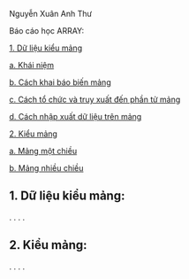 Nguyễn Xuân Anh Thư

Báo cáo học ARRAY:

[1. Dữ liệu kiểu mảng](dulieukieumang)

  [a. Khái niệm](khainiem)
  
  [b. Cách khai báo biến mảng](khaibaobienmang)
  
  [c. Cách tổ chức và truy xuất đến phần tử mảng](tochucvatruyhoi)
  
  [d. Cách nhập xuất dữ liệu trên mảng](nhapxuatdulieu)

[2. Kiểu mảng](kieumang)
 
 [a. Mảng một chiều](mang1chieu)
 
 [b. Mảng nhiều chiều](mangnhieuchieu)
 
<a name="Dulieukieumang"></a>
## 1. Dữ liệu kiểu mảng:
.
.
.
.
<a name="Kieumang"></a>
## 2. Kiểu mảng:
.
.
.
.


